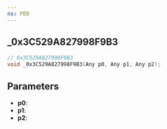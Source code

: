 ```yaml
---
ns: PED
---
```

## _0x3C529A827998F9B3

```c
// 0x3C529A827998F9B3
void _0x3C529A827998F9B3(Any p0, Any p1, Any p2);
```

## Parameters
* **p0**:
* **p1**:
* **p2**:
